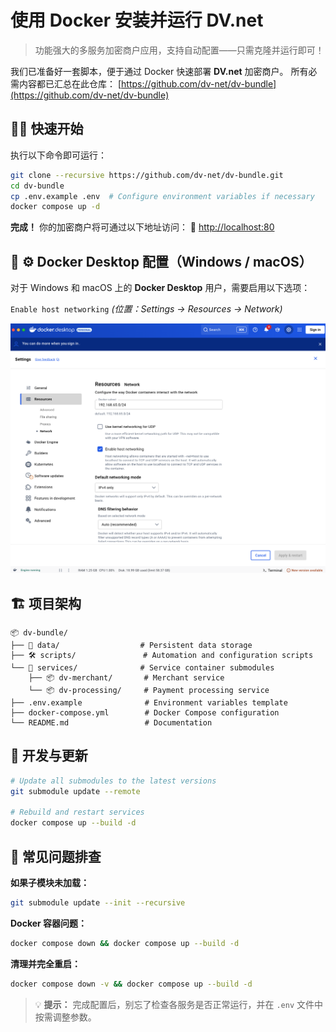# 使用 Docker 安装并运行 DV.net

> 功能强大的多服务加密商户应用，支持自动配置——只需克隆并运行即可！

我们已准备好一套脚本，便于通过 Docker 快速部署 **DV.net** 加密商户。
所有必需内容都已汇总在此仓库：
[https://github.com/dv-net/dv-bundle](https://github.com/dv-net/dv-bundle)

## 🏃‍♂️ 快速开始

执行以下命令即可运行：

```bash
git clone --recursive https://github.com/dv-net/dv-bundle.git
cd dv-bundle
cp .env.example .env  # Configure environment variables if necessary
docker compose up -d
```

**完成！** 你的加密商户将可通过以下地址访问：
🔗 [http://localhost:80](https://www.google.com/search?q=http://localhost:80)


## 🐳 ⚙️ Docker Desktop 配置（Windows / macOS）

对于 Windows 和 macOS 上的 **Docker Desktop** 用户，需要启用以下选项：

`Enable host networking`
*(位置：Settings → Resources → Network)*

![Docker Desktop](../../assets/images/installation/docker-instalation.png)

## 🏗️ 项目架构

```
📦 dv-bundle/
├── 📂 data/                  # Persistent data storage
├── 🛠️ scripts/               # Automation and configuration scripts
└── 🐳 services/              # Service container submodules
    ├── 📦 dv-merchant/       # Merchant service
    └── 📦 dv-processing/     # Payment processing service
├── .env.example              # Environment variables template
├── docker-compose.yml        # Docker Compose configuration
└── README.md                 # Documentation
```


## 🔧 开发与更新

```bash
# Update all submodules to the latest versions
git submodule update --remote

# Rebuild and restart services
docker compose up --build -d
```


## 🐛 常见问题排查

**如果子模块未加载：**

```bash
git submodule update --init --recursive
```

**Docker 容器问题：**

```bash
docker compose down && docker compose up --build -d
```

**清理并完全重启：**

```bash
docker compose down -v && docker compose up --build -d
```

> 💡 **提示：** 完成配置后，别忘了检查各服务是否正常运行，并在 `.env` 文件中按需调整参数。